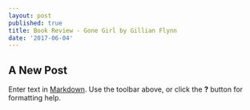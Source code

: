 ```yaml
---
layout: post
published: true
title: Book Review - Gone Girl by Gillian Flynn
date: '2017-06-04'
---
```

## A New Post

Enter text in [Markdown](http://daringfireball.net/projects/markdown/). Use the toolbar above, or click the **?** button for formatting help.

